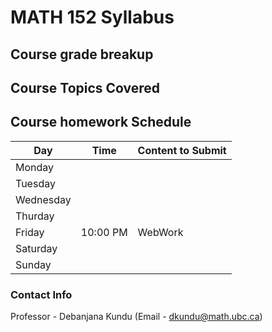 # MATH 152 Syllabus

## Course grade breakup


## Course Topics Covered



## Course homework Schedule

| Day       | Time     | Content to Submit |
| --------- | -------- | ----------------- |
| Monday    |          |                   |
| Tuesday   |          |                   |
| Wednesday |          |                   |
| Thurday   |          |                   |
| Friday    | 10:00 PM | WebWork           |
| Saturday  |          |                   |
| Sunday    |          |                   |



### Contact Info

Professor - Debanjana Kundu (Email - dkundu@math.ubc.ca)

